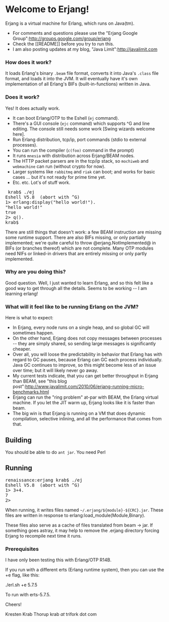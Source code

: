 # Welcome to Erjang!  

Erjang is a virtual machine for Erlang, which runs on Java(tm).  

* For comments and questions please use the "Erjang Google Group":http://groups.google.com/group/erjang
* Check the [[README]] before you try to run this.
* I am also posting updates at my blog, "Java Limit":http://javalimit.com

### How does it work?

It loads Erlang's binary `.beam` file format, converts it into Java's `.class` file format, and loads it into the JVM.   It will eventually have it's own implementation of all Erlang's BIFs (built-in-functions) written in Java.  

### Does it work?

Yes!  It does actually work.

- It can boot Erlang/OTP to the Eshell (`ej` command).
- There's a GUI console (`ejc` command) which supports ^G and line editing.  The console still needs some work [Swing wizards welcome here].
- Run Erlang distribution, tcp/ip, port commands (stdio to external processes).
- You can run the compiler (`c(foo)` command in the prompt)
- It runs `mnesia` with distribution across Erjang/BEAM nodes.
- The HTTP packet parsers are in the tcp/ip stack, so `mochiweb` and `webmachine` can run (without crypto for now).
- Larger systems like `rabbitmq` and `riak` can boot; and works for basic cases ... but it's not ready for prime time yet.
- Etc. etc.  Lot's of stuff work.

<pre> krab$ ./ej 
Eshell V5.8  (abort with ^G)
1> erlang:display("hello world!").
"hello world!"
true
2> q().
krab$ 
</pre>

There are still things that doesn't work: a few BEAM instruction are missing some runtime support.  There are also BIFs missing, or only partially implemented; we're quite careful to throw @erjang.NotImplemented@ in BIFs (or branches thereof) which are not complete.  Many OTP modules need NIFs or linked-in drivers that are entirely missing or only partly implemented.


### Why are you doing this?

Good question.  Well, I just wanted to learn Erlang, and so this felt like a good way to get through all the details.  Seems to be working -- I am learning erlang!

### What will it feel like to be running Erlang on the JVM?

Here is what to expect:

* In Erjang, every node runs on a single heap, and so global GC will sometimes happen.
* On the other hand, Erjang does not copy messages between processes -- they are simply shared, so sending large messages is significantly cheaper.
* Over all, you will loose the predictability in behavior that Erlang has with regard to GC pauses, because Erlang can GC each process individually.  Java GC continues to improve, so this might become less of an issue over time; but it will likely never go away.
* My current tests indicate, that you can get better throughput in Erjang than BEAM, see "this blog post":http://www.javalimit.com/2010/06/erjang-running-micro-benchmarks.html
* Erjang can run the "ring problem" at-par with BEAM, the Erlang virtual machine.  If you let the JIT warm up, Erjang looks like it is faster than beam.
* The big win is that Erjang is running on a VM that does dynamic compilation, selective inlining, and all the performance that comes from that.  


## Building


You should be able to do `ant jar`.  You need Perl 

## Running

<pre>renaissance:erjang krab$ ./ej
Eshell V5.8  (abort with ^G)
1> 3+4.
7
2> 
</pre>


When running, it writes files named `~/.erjang/${module}-${CRC}.jar`.  These
files are written in response to erlang:load_module(Module,Binary).

These files also serve as a cache of files translated from beam -> jar.
If something goes astray, it may help to remove the .erjang directory
forcing Erjang to recompile next time it runs.

### Prerequisites

I have only been testing this with Erlang/OTP R14B.

If you run with a different erts (Erlang runtime system), then you can 
use the +e <ErsVsn> flag, like this:

   ./erl.sh +e 5.7.5

To run with erts-5.7.5.



Cheers!

Kresten Krab Thorup
krab _at_ trifork dot com




